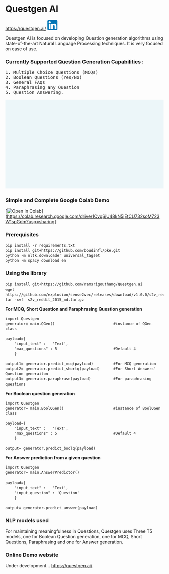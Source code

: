 # Questgen AI <br>
https://questgen.ai/  [![Linkedin Link](linkedin.png)](https://www.linkedin.com/company/30182152/)


Questgen AI is focused on developing Question generation algorithms using state-of-the-art Natural Language Processing techniques. It is very focused on ease of use. 

### Currently Supported Question Generation Capabilities :
<pre>
1. Multiple Choice Questions (MCQs)
2. Boolean Questions (Yes/No)
3. General FAQs
4. Paraphrasing any Question  
5. Question Answering.
</pre>

<img src= './quest.gif' >

### Simple and Complete Google Colab Demo
[![Open In Colab](https://colab.research.google.com/assets/colab-badge.svg)](https://colab.research.google.com/drive/1CvgSjU48kN5jEtCU732soM723W1spGdm?usp=sharing]



### Prerequisites
```
pip install -r requirements.txt
pip install git+https://github.com/boudinfl/pke.git
python -m nltk.downloader universal_tagset
python -m spacy download en 
```
### Using the library
```
pip install git+https://github.com/ramsrigouthamg/Questgen.ai
wget https://github.com/explosion/sense2vec/releases/download/v1.0.0/s2v_reddit_2015_md.tar.gz
tar -xvf  s2v_reddit_2015_md.tar.gz
```

**For MCQ, Short Question and Paraphrasing Question generation**
```
import Questgen
generator= main.QGen()                          #instance of QGen class

payload={
    "input_text" :   'Text',
    "max_questions" : 5                         #Default 4
    }
    
output1= generator.predict_mcq(payload)         #For MCQ generation       
output2= generator.predict_shortq(payload)      #For Short Answers' Question generaiton
output3= generator.paraphrase(payload)          #For paraphrasing questions
```


**For Boolean question generation**
```
import Questgen
generator= main.BoolQGen()                      #instance of BoolQGen class

payload={
    "input_text" :   'Text',
    "max_questions" : 5                         #Default 4
    }

output= generator.predict_boolq(payload)
```


**For Answer prediction from a given question**
```
import Questgen
generator= main.AnswerPredictor()

payload={
    "input_text" :   'Text',
    "input_question" : 'Question'                         
    }

output= generator.predict_answer(payload)
```



### NLP models used

For maintaining meaningfulness in Questions, Questgen uses Three T5 models, one for Boolean Question generation, one for MCQ, Short Questions, Paraphrasing and one for Answer generation.

### Online Demo website
Under development...
https://questgen.ai/

